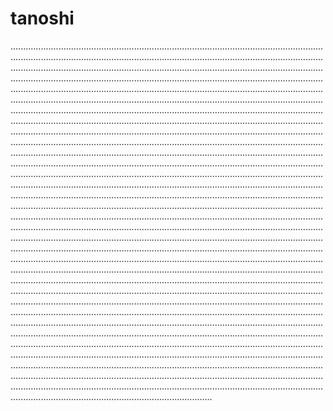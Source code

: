 # tanoshi

............................................................................................................................................................................................................................................................................................................................................................................................................................................................................................................................................................................................................................................................................................................................................................................................................................................................................................................................................................................................................................................................................................................................................................................................................................................................................................................................................................................................................................................................................................................................................................................................................................................................................................................................................................................................................................................................................................................................................................................................................................................................................................................................................................................................................................................................................................................................................................................................................................................................................................................................................................................................................................................................................................................................................................................................................................................................................................................................................................................................................................................................................................................................................................................................................................................................................................................................................................................................................................................................................................................................................................................................................................................................................................................................................................................................................................................................................................................................................................................................................................................................................................................................................................................................................................................................................................................................................